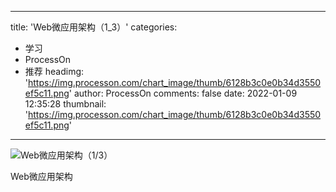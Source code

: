 
---
title: 'Web微应用架构（1_3）'
categories: 
 - 学习
 - ProcessOn
 - 推荐
headimg: 'https://img.processon.com/chart_image/thumb/6128b3c0e0b34d3550ef5c11.png'
author: ProcessOn
comments: false
date: 2022-01-09 12:35:28
thumbnail: 'https://img.processon.com/chart_image/thumb/6128b3c0e0b34d3550ef5c11.png'
---

<div>   
<img class="thumb" alt="Web微应用架构（1/3）" src="https://img.processon.com/chart_image/thumb/6128b3c0e0b34d3550ef5c11.png" referrerpolicy="no-referrer">
<p>Web微应用架构</p>  
</div>
            